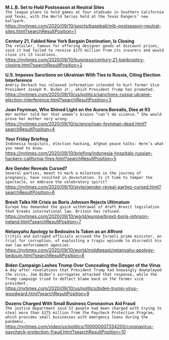 **M.L.B. Set to Hold Postseason at Neutral Sites**\
`The league plans to hold games at four stadiums in Southern California and Texas, with the World Series held at the Texas Rangers’ new ballpark.`\
https://nytimes.com/2020/09/10/sports/baseball/mlb-postseason-neutral-sites.html?searchResultPosition=1

**Century 21, Fabled New York Bargain Destination, Is Closing**\
`The retailer, famous for offering designer goods at discount prices, said it had failed to receive $175 million from its insurers and would close its 13 locations.`\
https://nytimes.com/2020/09/10/business/century-21-bankruptcy-closing.html?searchResultPosition=2

**U.S. Imposes Sanctions on Ukrainian With Ties to Russia, Citing Election Interference**\
`Andriy Derkach has released information intended to hurt former Vice President Joseph R. Biden Jr., which President Trump has promoted.`\
https://nytimes.com/2020/09/10/us/politics/sanctions-russia-ukraine-election-interference.html?searchResultPosition=3

**Joan Feynman, Who Shined Light on the Aurora Borealis, Dies at 93**\
`Her mother told her that women’s brains “can’t do science.” She would prove her mother very wrong.`\
https://nytimes.com/2020/09/10/science/joan-feynman-dead.html?searchResultPosition=4

**Your Friday Briefing**\
`Indonesia hospitals, election hacking, Afghan peace talks: Here’s what you need to know.`\
https://nytimes.com/2020/09/10/briefing/indonesia-hospitals-russian-hackers-california-fires.html?searchResultPosition=5

**Are Gender Reveals Cursed?**\
`Several parties, meant to mark a milestone in the journey of pregnancy, have resulted in devastation. Is it time to temper the spectacle, or embrace the celebratory spirit?`\
https://nytimes.com/2020/09/10/style/gender-reveal-parties-cursed.html?searchResultPosition=6

**Brexit Talks Hit Crisis as Boris Johnson Rejects Ultimatum**\
`Europe has demanded the quick withdrawal of draft Brexit legislation that breaks international law. Britain has refused.`\
https://nytimes.com/2020/09/10/world/europe/brexit-boris-johnson-ireland.html?searchResultPosition=7

**Netanyahu Apology to Bedouins Is Taken as an Affront**\
`Critics and outraged officials accused the Israeli prime minister, on trial for corruption, of exploiting a tragic episode to discredit his own law enforcement agencies.`\
https://nytimes.com/2020/09/10/world/middleeast/netanyahu-apology-bedouin.html?searchResultPosition=8

**Biden Campaign Lashes Trump Over Concealing the Danger of the Virus**\
`A day after revelations that President Trump had knowingly downplayed the virus, Joe Biden’s surrogates attacked that response, while the Trump campaign tried to deflect blame back on the former vice president.`\
https://nytimes.com/2020/09/10/us/politics/biden-trump-virus-woodward.html?searchResultPosition=9

**Dozens Charged With Small Business Coronavirus Aid Fraud**\
`The Justice Department said 57 people had been charged with trying to steal more than $175 million from the Paycheck Protection Program, which provides small businesses with emergency loans during the pandemic.`\
https://nytimes.com/video/us/politics/100000007334200/coronavirus-paycheck-protection-fraud.html?searchResultPosition=10


